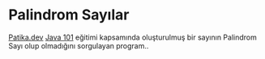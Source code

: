 # Palindrom Sayılar
[Patika.dev](https://ww.patika.dev) [Java 101](https://app.patika.dev/courses/java101) eğitimi kapsamında oluşturulmuş bir sayının Palindrom Sayı olup olmadığını sorgulayan program..
